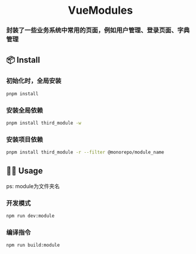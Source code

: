 <div align='center'>

# VueModules

</div>

### 封装了一些业务系统中常用的页面，例如用户管理、登录页面、字典管理

## 📦 Install
### 初始化时，全局安装
```bash
pnpm install
```

### 安装全局依赖
```bash
pnpm install third_module -w
```
### 安装项目依赖
```bash
pnpm install third_module -r --filter @monorepo/module_name
```

## 🤹‍♀️ Usage
ps: module为文件夹名

### 开发模式
```bash
npm run dev:module
```
### 编译指令
```bash
npm run build:module
```